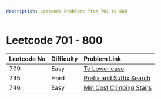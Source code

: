 ```yaml
---
description: Leetcode Problems from 701 to 800
---
```


# Leetcode 701 - 800



| Leetcode No | Difficulty | Problem Link |
| :--- | :--- | :--- |
| 709 | Easy | [To Lower case](../leetcode-easy/leetcode-709-to-lower-case.md) |
| 745 | Hard | [Prefix and Suffix Search](../leetcode-hard/leetcode-745-prefix-and-suffix-search.md) |
| 746 | Easy | [Min Cost Climbing Stairs](../leetcode-easy/leetcode-746-min-cost-climbing-stairs.md) |

